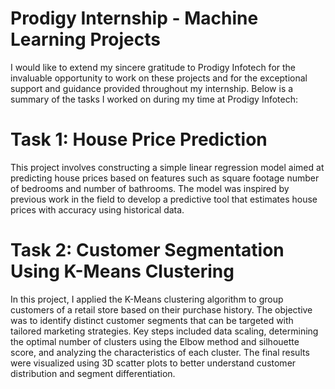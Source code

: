 # Prodigy Internship - Machine Learning Projects
I would like to extend my sincere gratitude to Prodigy Infotech for the invaluable opportunity to work on these projects and for the exceptional support and guidance provided throughout my internship. Below is a summary of the tasks I worked on during my time at Prodigy Infotech:

# Task 1: House Price Prediction
This project involves constructing a simple linear regression model aimed at predicting house prices based on features such as square footage number of bedrooms and number of bathrooms. The model was inspired by previous work in the field to develop a predictive tool that estimates house prices with accuracy using historical data.

# Task 2: Customer Segmentation Using K-Means Clustering 
In this project, I applied the K-Means clustering algorithm to group customers of a retail store based on their purchase history. The objective was to identify distinct customer segments that can be targeted with tailored marketing strategies. Key steps included data scaling, determining the optimal number of clusters using the Elbow method and silhouette score, and analyzing the characteristics of each cluster. The final results were visualized using 3D scatter plots to better understand customer distribution and segment differentiation.
